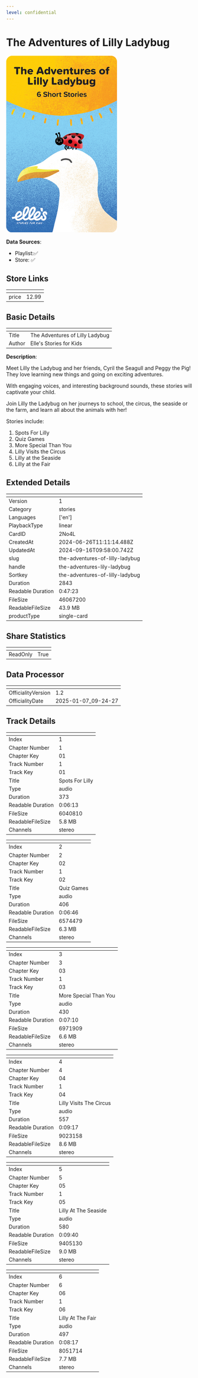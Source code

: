```yaml
---
level: confidential
---
```

# The Adventures of Lilly Ladybug

![card_[2No4L].png](../../img/cards/card_[2No4L].png)

**Data Sources**: 

- Playlist:✅
- Store: ✅


## Store Links

| <!-- --> | <!-- --> |
| - | - |
| price | 12.99 |


## Basic Details

| <!-- --> | <!-- --> |
| - | - |
| Title | The Adventures of Lilly Ladybug |
| Author | Elle's Stories for Kids |

**Description**:

Meet Lilly the Ladybug and her friends, Cyril the Seagull and Peggy the Pig! They love learning new things and going on exciting adventures. 

With engaging voices, and interesting background sounds, these stories will captivate your child. 

Join Lilly the Ladybug on her journeys to school, the circus, the seaside or the farm, and learn all about the animals with her!  

Stories include: 
1. Spots For Lilly 
2. Quiz Games 
3. More Special Than You
4. Lilly Visits the Circus 
5. Lilly at the Seaside 
6. Lilly at the Fair


## Extended Details

| <!-- --> | <!-- --> |
| - | - |
| Version | 1 |
| Category | stories |
| Languages | ['en'] |
| PlaybackType | linear |
| CardID | 2No4L |
| CreatedAt | 2024-06-26T11:11:14.488Z |
| UpdatedAt | 2024-09-16T09:58:00.742Z |
| slug | the-adventures-of-lilly-ladybug |
| handle | the-adventures-lily-ladybug |
| Sortkey | the-adventures-of-lilly-ladybug |
| Duration | 2843 |
| Readable Duration | 0:47:23 |
| FileSize | 46067200 |
| ReadableFileSize | 43.9 MB |
| productType | single-card |


## Share Statistics

| <!-- --> | <!-- --> |
| - | - |
| ReadOnly | True |


## Data Processor

| <!-- --> | <!-- --> |
| - | - |
| OfficialityVersion | 1.2
| OfficialityDate | 2025-01-07_09-24-27


## Track Details

| <!-- --> | <!-- --> |
| - | - |
| Index | 1 |
| Chapter Number | 1 |
| Chapter Key | 01 |
| Track Number | 1 |
| Track Key | 01 |
| Title | Spots For Lilly |
| Type | audio |
| Duration | 373 |
| Readable Duration | 0:06:13 |
| FileSize | 6040810 |
| ReadableFileSize | 5.8 MB |
| Channels | stereo |

| <!-- --> | <!-- --> |
| - | - |
| Index | 2 |
| Chapter Number | 2 |
| Chapter Key | 02 |
| Track Number | 1 |
| Track Key | 02 |
| Title | Quiz Games |
| Type | audio |
| Duration | 406 |
| Readable Duration | 0:06:46 |
| FileSize | 6574479 |
| ReadableFileSize | 6.3 MB |
| Channels | stereo |

| <!-- --> | <!-- --> |
| - | - |
| Index | 3 |
| Chapter Number | 3 |
| Chapter Key | 03 |
| Track Number | 1 |
| Track Key | 03 |
| Title | More Special Than You |
| Type | audio |
| Duration | 430 |
| Readable Duration | 0:07:10 |
| FileSize | 6971909 |
| ReadableFileSize | 6.6 MB |
| Channels | stereo |

| <!-- --> | <!-- --> |
| - | - |
| Index | 4 |
| Chapter Number | 4 |
| Chapter Key | 04 |
| Track Number | 1 |
| Track Key | 04 |
| Title | Lilly Visits The Circus |
| Type | audio |
| Duration | 557 |
| Readable Duration | 0:09:17 |
| FileSize | 9023158 |
| ReadableFileSize | 8.6 MB |
| Channels | stereo |

| <!-- --> | <!-- --> |
| - | - |
| Index | 5 |
| Chapter Number | 5 |
| Chapter Key | 05 |
| Track Number | 1 |
| Track Key | 05 |
| Title | Lilly At The Seaside |
| Type | audio |
| Duration | 580 |
| Readable Duration | 0:09:40 |
| FileSize | 9405130 |
| ReadableFileSize | 9.0 MB |
| Channels | stereo |

| <!-- --> | <!-- --> |
| - | - |
| Index | 6 |
| Chapter Number | 6 |
| Chapter Key | 06 |
| Track Number | 1 |
| Track Key | 06 |
| Title | Lilly At The Fair |
| Type | audio |
| Duration | 497 |
| Readable Duration | 0:08:17 |
| FileSize | 8051714 |
| ReadableFileSize | 7.7 MB |
| Channels | stereo |

